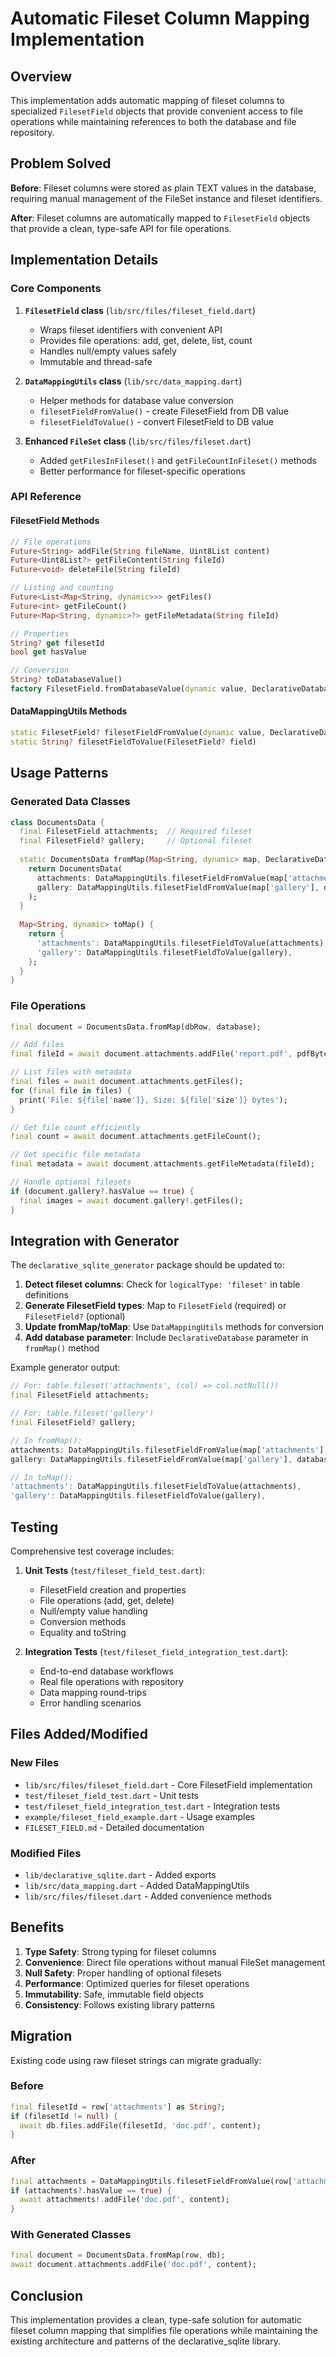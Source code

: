 # Automatic Fileset Column Mapping Implementation

## Overview

This implementation adds automatic mapping of fileset columns to specialized `FilesetField` objects that provide convenient access to file operations while maintaining references to both the database and file repository.

## Problem Solved

**Before**: Fileset columns were stored as plain TEXT values in the database, requiring manual management of the FileSet instance and fileset identifiers.

**After**: Fileset columns are automatically mapped to `FilesetField` objects that provide a clean, type-safe API for file operations.

## Implementation Details

### Core Components

1. **`FilesetField` class** (`lib/src/files/fileset_field.dart`)
   - Wraps fileset identifiers with convenient API
   - Provides file operations: add, get, delete, list, count
   - Handles null/empty values safely
   - Immutable and thread-safe

2. **`DataMappingUtils` class** (`lib/src/data_mapping.dart`)
   - Helper methods for database value conversion
   - `filesetFieldFromValue()` - create FilesetField from DB value
   - `filesetFieldToValue()` - convert FilesetField to DB value

3. **Enhanced `FileSet` class** (`lib/src/files/fileset.dart`)
   - Added `getFilesInFileset()` and `getFileCountInFileset()` methods
   - Better performance for fileset-specific operations

### API Reference

#### FilesetField Methods
```dart
// File operations
Future<String> addFile(String fileName, Uint8List content)
Future<Uint8List?> getFileContent(String fileId)
Future<void> deleteFile(String fileId)

// Listing and counting
Future<List<Map<String, dynamic>>> getFiles()
Future<int> getFileCount()
Future<Map<String, dynamic>?> getFileMetadata(String fileId)

// Properties
String? get filesetId
bool get hasValue

// Conversion
String? toDatabaseValue()
factory FilesetField.fromDatabaseValue(dynamic value, DeclarativeDatabase database)
```

#### DataMappingUtils Methods
```dart
static FilesetField? filesetFieldFromValue(dynamic value, DeclarativeDatabase database)
static String? filesetFieldToValue(FilesetField? field)
```

## Usage Patterns

### Generated Data Classes
```dart
class DocumentsData {
  final FilesetField attachments;  // Required fileset
  final FilesetField? gallery;     // Optional fileset
  
  static DocumentsData fromMap(Map<String, dynamic> map, DeclarativeDatabase database) {
    return DocumentsData(
      attachments: DataMappingUtils.filesetFieldFromValue(map['attachments'], database)!,
      gallery: DataMappingUtils.filesetFieldFromValue(map['gallery'], database),
    );
  }
  
  Map<String, dynamic> toMap() {
    return {
      'attachments': DataMappingUtils.filesetFieldToValue(attachments),
      'gallery': DataMappingUtils.filesetFieldToValue(gallery),
    };
  }
}
```

### File Operations
```dart
final document = DocumentsData.fromMap(dbRow, database);

// Add files
final fileId = await document.attachments.addFile('report.pdf', pdfBytes);

// List files with metadata
final files = await document.attachments.getFiles();
for (final file in files) {
  print('File: ${file['name']}, Size: ${file['size']} bytes');
}

// Get file count efficiently
final count = await document.attachments.getFileCount();

// Get specific file metadata
final metadata = await document.attachments.getFileMetadata(fileId);

// Handle optional filesets
if (document.gallery?.hasValue == true) {
  final images = await document.gallery!.getFiles();
}
```

## Integration with Generator

The `declarative_sqlite_generator` package should be updated to:

1. **Detect fileset columns**: Check for `logicalType: 'fileset'` in table definitions
2. **Generate FilesetField types**: Map to `FilesetField` (required) or `FilesetField?` (optional)
3. **Update fromMap/toMap**: Use `DataMappingUtils` methods for conversion
4. **Add database parameter**: Include `DeclarativeDatabase` parameter in `fromMap()` method

Example generator output:
```dart
// For: table.fileset('attachments', (col) => col.notNull())
final FilesetField attachments;

// For: table.fileset('gallery') 
final FilesetField? gallery;

// In fromMap():
attachments: DataMappingUtils.filesetFieldFromValue(map['attachments'], database)!,
gallery: DataMappingUtils.filesetFieldFromValue(map['gallery'], database),

// In toMap():
'attachments': DataMappingUtils.filesetFieldToValue(attachments),
'gallery': DataMappingUtils.filesetFieldToValue(gallery),
```

## Testing

Comprehensive test coverage includes:

1. **Unit Tests** (`test/fileset_field_test.dart`):
   - FilesetField creation and properties
   - File operations (add, get, delete)
   - Null/empty value handling
   - Conversion methods
   - Equality and toString

2. **Integration Tests** (`test/fileset_field_integration_test.dart`):
   - End-to-end database workflows
   - Real file operations with repository
   - Data mapping round-trips
   - Error handling scenarios

## Files Added/Modified

### New Files
- `lib/src/files/fileset_field.dart` - Core FilesetField implementation
- `test/fileset_field_test.dart` - Unit tests
- `test/fileset_field_integration_test.dart` - Integration tests  
- `example/fileset_field_example.dart` - Usage examples
- `FILESET_FIELD.md` - Detailed documentation

### Modified Files
- `lib/declarative_sqlite.dart` - Added exports
- `lib/src/data_mapping.dart` - Added DataMappingUtils
- `lib/src/files/fileset.dart` - Added convenience methods

## Benefits

1. **Type Safety**: Strong typing for fileset columns
2. **Convenience**: Direct file operations without manual FileSet management
3. **Null Safety**: Proper handling of optional filesets
4. **Performance**: Optimized queries for fileset operations
5. **Immutability**: Safe, immutable field objects
6. **Consistency**: Follows existing library patterns

## Migration

Existing code using raw fileset strings can migrate gradually:

### Before
```dart
final filesetId = row['attachments'] as String?;
if (filesetId != null) {
  await db.files.addFile(filesetId, 'doc.pdf', content);
}
```

### After
```dart
final attachments = DataMappingUtils.filesetFieldFromValue(row['attachments'], db);
if (attachments?.hasValue == true) {
  await attachments!.addFile('doc.pdf', content);
}
```

### With Generated Classes
```dart
final document = DocumentsData.fromMap(row, db);
await document.attachments.addFile('doc.pdf', content);
```

## Conclusion

This implementation provides a clean, type-safe solution for automatic fileset column mapping that simplifies file operations while maintaining the existing architecture and patterns of the declarative_sqlite library.